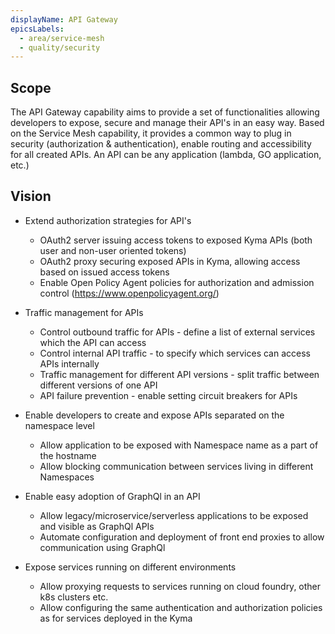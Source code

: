 ```yaml
---
displayName: API Gateway 
epicsLabels:
  - area/service-mesh
  - quality/security  
---
```


## Scope


The API Gateway capability aims to provide a set of functionalities allowing developers to expose, secure and manage their API's in an easy way. 
Based on the Service Mesh capability, it provides a common way to plug in security (authorization & authentication), enable routing and accessibility for all created APIs.
An API can be any application (lambda, GO application, etc.)



## Vision


* Extend authorization strategies for API's
	* OAuth2 server issuing access tokens to exposed Kyma APIs (both user and non-user oriented tokens)
	* OAuth2 proxy securing exposed APIs in Kyma, allowing access based on issued access tokens 
	* Enable Open Policy Agent policies for authorization and admission control (https://www.openpolicyagent.org/)	
	
* Traffic management for APIs
	* Control outbound traffic for APIs - define a list of external services which the API can access
	* Control internal API traffic - to specify which services can access APIs internally
	* Traffic management for different API versions - split traffic between different versions of one API
	* API failure prevention - enable setting circuit breakers for APIs
	  
* Enable developers to create and expose APIs separated on the namespace level
    * Allow application to be exposed with Namespace name as a part of the hostname
    * Allow blocking communication between services living in different Namespaces
    
* Enable easy adoption of GraphQl in an API 
    * Allow legacy/microservice/serverless applications to be exposed and visible as GraphQl APIs 
    * Automate configuration and deployment of front end proxies to allow communication using GraphQl
  
* Expose services running on different environments
    * Allow proxying requests to services running on cloud foundry, other k8s clusters etc.
    * Allow configuring the same authentication and authorization policies as for services deployed in the Kyma
    
	